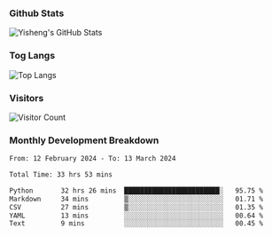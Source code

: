 ### Github Stats
![Yisheng's GitHub Stats](https://github-readme-stats-9qabuvhk1-gongyisheng.vercel.app/api?username=gongyisheng&count_private=true&show_icons=true)
### Tog Langs
![Top Langs](https://github-readme-stats-9qabuvhk1-gongyisheng.vercel.app/api/top-langs/?username=gongyisheng&layout=compact)
### Visitors
![Visitor Count](https://profile-counter.glitch.me/gongyisheng/count.svg)
### Monthly Development Breakdown
<!--START_SECTION:waka-->

```txt
From: 12 February 2024 - To: 13 March 2024

Total Time: 33 hrs 53 mins

Python       32 hrs 26 mins  ████████████████████████░   95.75 %
Markdown     34 mins         ▒░░░░░░░░░░░░░░░░░░░░░░░░   01.71 %
CSV          27 mins         ▒░░░░░░░░░░░░░░░░░░░░░░░░   01.35 %
YAML         13 mins         ░░░░░░░░░░░░░░░░░░░░░░░░░   00.64 %
Text         9 mins          ░░░░░░░░░░░░░░░░░░░░░░░░░   00.45 %
```

<!--END_SECTION:waka-->
